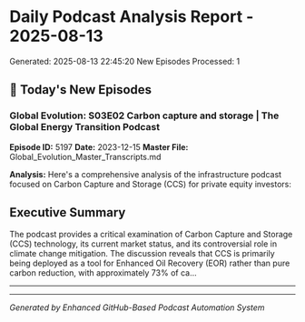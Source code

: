 # Daily Podcast Analysis Report - 2025-08-13
Generated: 2025-08-13 22:45:20
New Episodes Processed: 1

## 🎯 Today's New Episodes

### Global Evolution: S03E02 Carbon capture and storage | The Global Energy Transition Podcast
**Episode ID:** 5197
**Date:** 2023-12-15
**Master File:** Global_Evolution_Master_Transcripts.md

**Analysis:**
Here's a comprehensive analysis of the infrastructure podcast focused on Carbon Capture and Storage (CCS) for private equity investors:

## Executive Summary

The podcast provides a critical examination of Carbon Capture and Storage (CCS) technology, its current market status, and its controversial role in climate change mitigation. The discussion reveals that CCS is primarily being deployed as a tool for Enhanced Oil Recovery (EOR) rather than pure carbon reduction, with approximately 73% of ca...

---

---
*Generated by Enhanced GitHub-Based Podcast Automation System*
